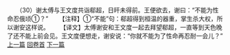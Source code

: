 　　（30）谢太傅与王文度共诣郗超，日旰未得前。王便欲去，谢曰：“不能为性命忍俄顷①？”
　　【注释】①“不能”句：郗超得到桓温的器重，掌生杀大权，所以谢安这样说。
　　【译文】太傅谢安和王文度一起去拜望郗超，一直等到天色晚了还不能上前会见。王文度便想走，谢安说：“你就不能为了性命再忍耐一会儿？”
<br>[上一篇](06_29) [回卷首](06_00) [下一篇](06_31)
